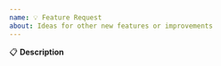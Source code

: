 ```yaml
---
name: 💡 Feature Request
about: Ideas for other new features or improvements
---
```


:clipboard: **Description**

<!-- A clear and concise description of the new feature. -->

<!-- Love Shields? Please consider donating to sustain our activities:
👉  https://opencollective.com/shields -->
